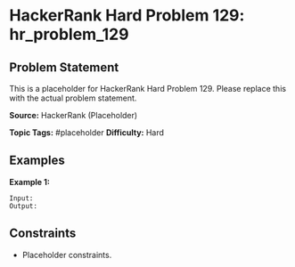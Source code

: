 # HackerRank Hard Problem 129: hr_problem_129

## Problem Statement

This is a placeholder for HackerRank Hard Problem 129.
Please replace this with the actual problem statement.

**Source:** HackerRank (Placeholder)

**Topic Tags:** #placeholder
**Difficulty:** Hard

## Examples

**Example 1:**

```
Input:
Output:
```

## Constraints

- Placeholder constraints.
